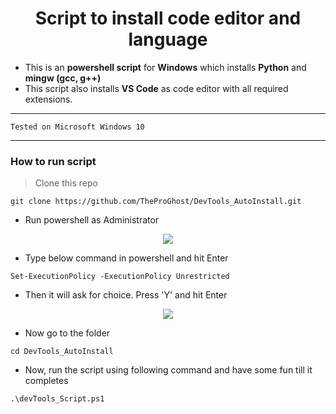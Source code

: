 <div align=center>

# Script to install code editor and language 
 
</div>

- This is an **powershell script** for **Windows** which installs **Python** and **mingw (gcc, g++)**
- This script also installs **VS Code** as code editor with all required extensions.

***  ***

```
Tested on Microsoft Windows 10
```

*** ***

### How to run script

> Clone this repo
```
git clone https://github.com/TheProGhost/DevTools_AutoInstall.git
```

- Run powershell as Administrator 

<div align=center>
<img src= />
</div>

- Type below command in powershell and hit Enter

```
Set-ExecutionPolicy -ExecutionPolicy Unrestricted
```
- Then it will ask for choice. Press 'Y' and hit Enter

<div align=center>
<img src= />
</div>

- Now go to the folder
```
cd DevTools_AutoInstall
```

- Now, run the script using following command and have some fun till it completes
```
.\devTools_Script.ps1
```
